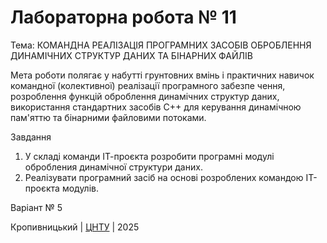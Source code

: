 ﻿# Лабораторна робота № 11

Тема: КОМАНДНА РЕАЛІЗАЦІЯ ПРОГРАМНИХ ЗАСОБІВ ОБРОБЛЕННЯ ДИНАМІЧНИХ СТРУКТУР ДАНИХ ТА БІНАРНИХ ФАЙЛІВ

Мета роботи полягає у набутті грунтовних вмінь і практичних навичок командної (колективної) реалізації програмного забезпе чення, розроблення функцій оброблення динамічних структур даних, використання стандартних засобів С++ для керування динамічною пам'яттю та бінарними файловими потоками.

Завдання
1. У складі команди ІТ-проєкта розробити програмні модулі
обробления динамічної структури даних.
2. Реалізувати програмний засіб на основі розроблених командою ІТ-проєкта модулів.

Варіант № 5


Кропивницький | <a href="http://www.kntu.kr.ua/">ЦНТУ</a> | 2025
